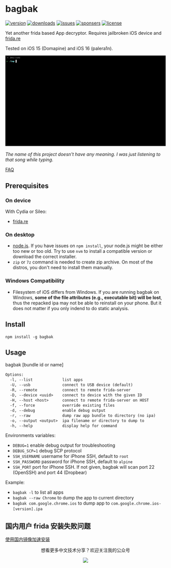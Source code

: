 # bagbak

[![version](https://img.shields.io/npm/v/bagbak)]((https://www.npmjs.com/package/bagbak))
[![downloads](https://img.shields.io/npm/dm/bagbak)](https://www.npmjs.com/package/bagbak)
[![issues](https://img.shields.io/github/issues/chichou/bagbak)](https://github.com/chichou/bagbak/issues)
[![sponsers](https://img.shields.io/github/sponsors/chichou)](https://github.com/sponsors/chichou)
[![license](https://img.shields.io/github/license/chichou/bagbak)](LICENSE)

Yet another frida based App decryptor. Requires jailbroken iOS device and [frida.re](https://www.frida.re/)

Tested on iOS 15 (Domapine) and iOS 16 (palera1n).

![demo](images/screen.gif)

*The name of this project doesn't have any meaning. I was just listening to that song while typing.*

[FAQ](https://github.com/ChiChou/bagbak/wiki#faq)

## Prerequisites

### On device

With Cydia or Sileo:

* [frida.re](https://www.frida.re/docs/ios/)

### On desktop

* [node.js](https://nodejs.org/). If you have issues on `npm install`, your node.js might be either too new or too old. Try to use `nvm` to install a compatible version or download the correct installer.
* `zip` or `7z` command is needed to create zip archive. On most of the distros, you don't need to install them manually.

### Windows Compatibility

* Filesystem of iOS differs from Windows. If you are running bagbak on Windows, **some of the file attributes (e.g., executable bit) will be lost**, thus the repacked ipa may not be able to reinstall on your phone. But it does not matter if you only indend to do static analysis.

## Install

```
npm install -g bagbak
```

## Usage

bagbak [bundle id or name]

```
Options:
  -l, --list             list apps
  -U, --usb              connect to USB device (default)
  -R, --remote           connect to remote frida-server
  -D, --device <uuid>    connect to device with the given ID
  -H, --host <host>      connect to remote frida-server on HOST
  -f, --force            override existing files
  -d, --debug            enable debug output
  -r, --raw              dump raw app bundle to directory (no ipa)
  -o, --output <output>  ipa filename or directory to dump to
  -h, --help             display help for command
```

Environments variables:

* `DEBUG=1` enable debug output for troubleshooting
* `DEBUG_SCP=1` debug SCP protocol
* `SSH_USERNAME` username for iPhone SSH, default to `root`
* `SSH_PASSWORD` password for iPhone SSH, default to `alpine`
* `SSH_PORT` port for iPhone SSH. If not given, bagbak will scan port 22 (OpenSSH) and port 44 (Dropbear)


Example:

* `bagbak -l` to list all apps
* `bagbak --raw Chrome` to dump the app to current directory
* `bagbak com.google.chrome.ios` to dump app to `com.google.chrome.ios-[version].ipa`

## 国内用户 frida 安装失败问题

[使用国内镜像加速安装](https://github.com/chaitin/passionfruit/wiki/%E4%BD%BF%E7%94%A8%E5%9B%BD%E5%86%85%E9%95%9C%E5%83%8F%E5%8A%A0%E9%80%9F%E5%AE%89%E8%A3%85#%E9%A2%84%E7%BC%96%E8%AF%91%E5%8C%85%E5%A4%B1%E8%B4%A5)

<p align="center">想看更多中文技术分享？欢迎关注我的公众号</p>
<p align="center"><image src="images/weixin.jpg" width="240" /></p>
